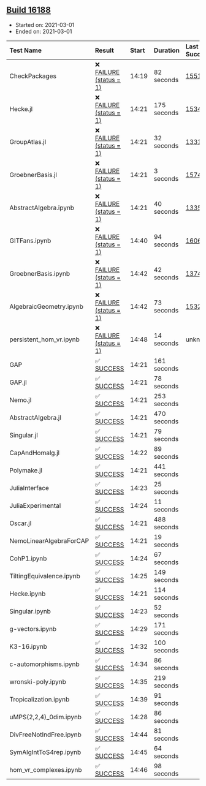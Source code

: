 ## [Build 16188](https://oscarci.mathematik.uni-kl.de/job/oscar/16188/)

* Started on: 2021-03-01
* Ended on: 2021-03-01

| Test Name    | Result | Start | Duration | Last Success | First Failure |
|:-------------|:-------|:------|:---------|:-------------|:--------------|
| CheckPackages | ❌ [FAILURE (status = 1)](https://oscarci.mathematik.uni-kl.de/job/oscar/16188/artifact/logs/build-16188/CheckPackages.log) | 14:19 | 82 seconds | [15514](https://oscarci.mathematik.uni-kl.de/job/oscar/15514/) | [15515](https://oscarci.mathematik.uni-kl.de/job/oscar/15515/) |
| Hecke.jl | ❌ [FAILURE (status = 1)](https://oscarci.mathematik.uni-kl.de/job/oscar/16188/artifact/logs/build-16188/Hecke.jl.log) | 14:21 | 175 seconds | [15344](https://oscarci.mathematik.uni-kl.de/job/oscar/15344/) | [15348](https://oscarci.mathematik.uni-kl.de/job/oscar/15348/) |
| GroupAtlas.jl | ❌ [FAILURE (status = 1)](https://oscarci.mathematik.uni-kl.de/job/oscar/16188/artifact/logs/build-16188/GroupAtlas.jl.log) | 14:21 | 32 seconds | [13311](https://oscarci.mathematik.uni-kl.de/job/oscar/13311/) | [13312](https://oscarci.mathematik.uni-kl.de/job/oscar/13312/) |
| GroebnerBasis.jl | ❌ [FAILURE (status = 1)](https://oscarci.mathematik.uni-kl.de/job/oscar/16188/artifact/logs/build-16188/GroebnerBasis.jl.log) | 14:21 | 3 seconds | [15745](https://oscarci.mathematik.uni-kl.de/job/oscar/15745/) | [15746](https://oscarci.mathematik.uni-kl.de/job/oscar/15746/) |
| AbstractAlgebra.ipynb | ❌ [FAILURE (status = 1)](https://oscarci.mathematik.uni-kl.de/job/oscar/16188/artifact/logs/build-16188/AbstractAlgebra.ipynb.log) | 14:21 | 40 seconds | [13355](https://oscarci.mathematik.uni-kl.de/job/oscar/13355/) | [13356](https://oscarci.mathematik.uni-kl.de/job/oscar/13356/) |
| GITFans.ipynb | ❌ [FAILURE (status = 1)](https://oscarci.mathematik.uni-kl.de/job/oscar/16188/artifact/logs/build-16188/GITFans.ipynb.log) | 14:40 | 94 seconds | [16068](https://oscarci.mathematik.uni-kl.de/job/oscar/16068/) | [16069](https://oscarci.mathematik.uni-kl.de/job/oscar/16069/) |
| GroebnerBasis.ipynb | ❌ [FAILURE (status = 1)](https://oscarci.mathematik.uni-kl.de/job/oscar/16188/artifact/logs/build-16188/GroebnerBasis.ipynb.log) | 14:42 | 42 seconds | [13748](https://oscarci.mathematik.uni-kl.de/job/oscar/13748/) | [13749](https://oscarci.mathematik.uni-kl.de/job/oscar/13749/) |
| AlgebraicGeometry.ipynb | ❌ [FAILURE (status = 1)](https://oscarci.mathematik.uni-kl.de/job/oscar/16188/artifact/logs/build-16188/AlgebraicGeometry.ipynb.log) | 14:42 | 73 seconds | [15322](https://oscarci.mathematik.uni-kl.de/job/oscar/15322/) | [15323](https://oscarci.mathematik.uni-kl.de/job/oscar/15323/) |
| persistent_hom_vr.ipynb | ❌ [FAILURE (status = 1)](https://oscarci.mathematik.uni-kl.de/job/oscar/16188/artifact/logs/build-16188/persistent_hom_vr.ipynb.log) | 14:48 | 14 seconds | unknown | unknown |
| GAP | ✅ [SUCCESS](https://oscarci.mathematik.uni-kl.de/job/oscar/16188/artifact/logs/build-16188/GAP.log) | 14:21 | 161 seconds |  |  |
| GAP.jl | ✅ [SUCCESS](https://oscarci.mathematik.uni-kl.de/job/oscar/16188/artifact/logs/build-16188/GAP.jl.log) | 14:21 | 78 seconds |  |  |
| Nemo.jl | ✅ [SUCCESS](https://oscarci.mathematik.uni-kl.de/job/oscar/16188/artifact/logs/build-16188/Nemo.jl.log) | 14:21 | 253 seconds |  |  |
| AbstractAlgebra.jl | ✅ [SUCCESS](https://oscarci.mathematik.uni-kl.de/job/oscar/16188/artifact/logs/build-16188/AbstractAlgebra.jl.log) | 14:21 | 470 seconds |  |  |
| Singular.jl | ✅ [SUCCESS](https://oscarci.mathematik.uni-kl.de/job/oscar/16188/artifact/logs/build-16188/Singular.jl.log) | 14:21 | 79 seconds |  |  |
| CapAndHomalg.jl | ✅ [SUCCESS](https://oscarci.mathematik.uni-kl.de/job/oscar/16188/artifact/logs/build-16188/CapAndHomalg.jl.log) | 14:22 | 89 seconds |  |  |
| Polymake.jl | ✅ [SUCCESS](https://oscarci.mathematik.uni-kl.de/job/oscar/16188/artifact/logs/build-16188/Polymake.jl.log) | 14:21 | 441 seconds |  |  |
| JuliaInterface | ✅ [SUCCESS](https://oscarci.mathematik.uni-kl.de/job/oscar/16188/artifact/logs/build-16188/JuliaInterface.log) | 14:23 | 25 seconds |  |  |
| JuliaExperimental | ✅ [SUCCESS](https://oscarci.mathematik.uni-kl.de/job/oscar/16188/artifact/logs/build-16188/JuliaExperimental.log) | 14:24 | 11 seconds |  |  |
| Oscar.jl | ✅ [SUCCESS](https://oscarci.mathematik.uni-kl.de/job/oscar/16188/artifact/logs/build-16188/Oscar.jl.log) | 14:21 | 488 seconds |  |  |
| NemoLinearAlgebraForCAP | ✅ [SUCCESS](https://oscarci.mathematik.uni-kl.de/job/oscar/16188/artifact/logs/build-16188/NemoLinearAlgebraForCAP.log) | 14:21 | 19 seconds |  |  |
| CohP1.ipynb | ✅ [SUCCESS](https://oscarci.mathematik.uni-kl.de/job/oscar/16188/artifact/logs/build-16188/CohP1.ipynb.log) | 14:24 | 67 seconds |  |  |
| TiltingEquivalence.ipynb | ✅ [SUCCESS](https://oscarci.mathematik.uni-kl.de/job/oscar/16188/artifact/logs/build-16188/TiltingEquivalence.ipynb.log) | 14:25 | 149 seconds |  |  |
| Hecke.ipynb | ✅ [SUCCESS](https://oscarci.mathematik.uni-kl.de/job/oscar/16188/artifact/logs/build-16188/Hecke.ipynb.log) | 14:21 | 114 seconds |  |  |
| Singular.ipynb | ✅ [SUCCESS](https://oscarci.mathematik.uni-kl.de/job/oscar/16188/artifact/logs/build-16188/Singular.ipynb.log) | 14:23 | 52 seconds |  |  |
| g-vectors.ipynb | ✅ [SUCCESS](https://oscarci.mathematik.uni-kl.de/job/oscar/16188/artifact/logs/build-16188/g-vectors.ipynb.log) | 14:29 | 171 seconds |  |  |
| K3-16.ipynb | ✅ [SUCCESS](https://oscarci.mathematik.uni-kl.de/job/oscar/16188/artifact/logs/build-16188/K3-16.ipynb.log) | 14:32 | 100 seconds |  |  |
| c-automorphisms.ipynb | ✅ [SUCCESS](https://oscarci.mathematik.uni-kl.de/job/oscar/16188/artifact/logs/build-16188/c-automorphisms.ipynb.log) | 14:34 | 86 seconds |  |  |
| wronski-poly.ipynb | ✅ [SUCCESS](https://oscarci.mathematik.uni-kl.de/job/oscar/16188/artifact/logs/build-16188/wronski-poly.ipynb.log) | 14:35 | 219 seconds |  |  |
| Tropicalization.ipynb | ✅ [SUCCESS](https://oscarci.mathematik.uni-kl.de/job/oscar/16188/artifact/logs/build-16188/Tropicalization.ipynb.log) | 14:39 | 91 seconds |  |  |
| uMPS(2,2,4)_0dim.ipynb | ✅ [SUCCESS](https://oscarci.mathematik.uni-kl.de/job/oscar/16188/artifact/logs/build-16188/uMPS-2-2-4-_0dim.ipynb.log) | 14:28 | 86 seconds |  |  |
| DivFreeNotIndFree.ipynb | ✅ [SUCCESS](https://oscarci.mathematik.uni-kl.de/job/oscar/16188/artifact/logs/build-16188/DivFreeNotIndFree.ipynb.log) | 14:44 | 81 seconds |  |  |
| SymAlgIntToS4rep.ipynb | ✅ [SUCCESS](https://oscarci.mathematik.uni-kl.de/job/oscar/16188/artifact/logs/build-16188/SymAlgIntToS4rep.ipynb.log) | 14:45 | 64 seconds |  |  |
| hom_vr_complexes.ipynb | ✅ [SUCCESS](https://oscarci.mathematik.uni-kl.de/job/oscar/16188/artifact/logs/build-16188/hom_vr_complexes.ipynb.log) | 14:46 | 98 seconds |  |  |
